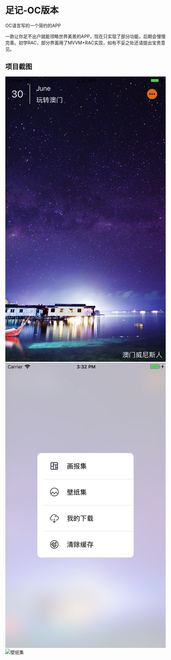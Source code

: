 # 足记-OC版本
OC语言写的一个简约的APP

一款让你足不出户就能领略世界美景的APP，现在只实现了部分功能，后期会慢慢完善。初学RAC，部分界面用了MVVM+RAC实现，如有不妥之处还请提出宝贵意见。

## 项目截图
![海报首页](https://github.com/dyshero/Pictorial-OC/blob/develop/Pictorial-OC/Pictorial-OC/Screenshot/shot1.png?raw=true)
![弹出菜单](https://github.com/dyshero/Pictorial-OC/blob/develop/Pictorial-OC/Pictorial-OC/Screenshot/shot2.png?raw=true)
![壁纸集](https://github.com/dyshero/Pictorial-OC/blob/develop/Pictorial-OC/Pictorial-OC/Screenshot/shot3.png?raw=true)
